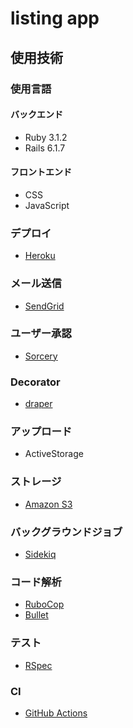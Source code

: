 # listing app

## 使用技術

### 使用言語

#### バックエンド

- Ruby 3.1.2
- Rails 6.1.7

#### フロントエンド

- CSS
- JavaScript

### デプロイ

- [Heroku](https://jp.heroku.com/home)

### メール送信

- [SendGrid](https://sendgrid.com/)

### ユーザー承認

- [Sorcery](https://github.com/Sorcery/sorcery)

### Decorator

- [draper](https://github.com/drapergem/draper)

### アップロード

- ActiveStorage

### ストレージ

- [Amazon S3](https://docs.aws.amazon.com/AmazonS3/latest/userguide//Welcome.html)

### バックグラウンドジョブ

- [Sidekiq](https://github.com/mperham/sidekiq)

### コード解析

- [RuboCop](https://github.com/rubocop/rubocop)
- [Bullet](https://github.com/flyerhzm/bullet)

### テスト

- [RSpec](https://github.com/rspec/rspec-rails)

### CI

- [GitHub Actions](https://docs.github.com/en/actions)
